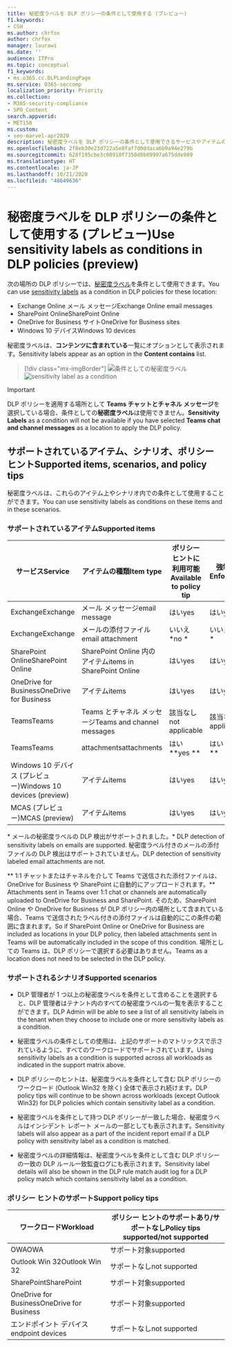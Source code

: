 ```yaml
---
title: 秘密度ラベルを DLP ポリシーの条件として使用する (プレビュー)
f1.keywords:
- CSH
ms.author: chrfox
author: chrfox
manager: laurawi
ms.date: ''
audience: ITPro
ms.topic: conceptual
f1_keywords:
- ms.o365.cc.DLPLandingPage
ms.service: O365-seccomp
localization_priority: Priority
ms.collection:
- M365-security-compliance
- SPO_Content
search.appverid:
- MET150
ms.custom:
- seo-marvel-apr2020
description: 秘密度ラベルを DLP ポリシーの条件として使用できるサービスやアイテムの種類について説明します。
ms.openlocfilehash: 2f8eb30e23d722a5e8faf7d0ddaca6b9a94e279b
ms.sourcegitcommit: 628f195cbe3c00910f7350d8b09997a675dde989
ms.translationtype: HT
ms.contentlocale: ja-JP
ms.lasthandoff: 10/21/2020
ms.locfileid: "48649636"
---
```

# <a name="use-sensitivity-labels-as-conditions-in-dlp-policies-preview"></a><span data-ttu-id="42fab-103">秘密度ラベルを DLP ポリシーの条件として使用する (プレビュー)</span><span class="sxs-lookup"><span data-stu-id="42fab-103">Use sensitivity labels as conditions in DLP policies (preview)</span></span>

<span data-ttu-id="42fab-104">次の場所の DLP ポリシーでは、[秘密度ラベル](sensitivity-labels.md)を条件として使用できます。</span><span class="sxs-lookup"><span data-stu-id="42fab-104">You can use [sensitivity labels](sensitivity-labels.md) as a condition in DLP policies for these location:</span></span>

- <span data-ttu-id="42fab-105">Exchange Online メール メッセージ</span><span class="sxs-lookup"><span data-stu-id="42fab-105">Exchange Online email messages</span></span>
- <span data-ttu-id="42fab-106">SharePoint Online</span><span class="sxs-lookup"><span data-stu-id="42fab-106">SharePoint Online</span></span>
- <span data-ttu-id="42fab-107">OneDrive for Business サイト</span><span class="sxs-lookup"><span data-stu-id="42fab-107">OneDrive for Business sites</span></span>
- <span data-ttu-id="42fab-108">Windows 10 デバイス</span><span class="sxs-lookup"><span data-stu-id="42fab-108">Windows 10 devices</span></span>

<span data-ttu-id="42fab-109">秘密度ラベルは、**コンテンツに含まれている**一覧にオプションとして表示されます。</span><span class="sxs-lookup"><span data-stu-id="42fab-109">Sensitivity labels appear as an option in the **Content contains** list.</span></span>

> [!div class="mx-imgBorder"]
> <span data-ttu-id="42fab-110">![条件としての秘密度ラベル](../media/dlp-sensitivity-label-as-a-condition.png)</span><span class="sxs-lookup"><span data-stu-id="42fab-110">![sensitivity label as a condition](../media/dlp-sensitivity-label-as-a-condition.png)</span></span>

> [!IMPORTANT]
> <span data-ttu-id="42fab-111">DLP ポリシーを適用する場所として **Teams チャットとチャネル メッセージ**を選択している場合、条件としての**秘密度ラベル**は使用できません。</span><span class="sxs-lookup"><span data-stu-id="42fab-111">**Sensitivity Labels** as a condition will not be available if you have selected **Teams chat and channel messages** as a location to apply the DLP policy.</span></span>


## <a name="supported-items-scenarios-and-policy-tips"></a><span data-ttu-id="42fab-112">サポートされているアイテム、シナリオ、ポリシー ヒント</span><span class="sxs-lookup"><span data-stu-id="42fab-112">Supported items, scenarios, and policy tips</span></span>

<span data-ttu-id="42fab-113">秘密度ラベルは、これらのアイテム上やシナリオ内での条件として使用することができます。</span><span class="sxs-lookup"><span data-stu-id="42fab-113">You can use sensitivity labels as conditions on these items and in these scenarios.</span></span>

### <a name="supported-items"></a><span data-ttu-id="42fab-114">サポートされているアイテム</span><span class="sxs-lookup"><span data-stu-id="42fab-114">Supported items</span></span>

|<span data-ttu-id="42fab-115">サービス</span><span class="sxs-lookup"><span data-stu-id="42fab-115">Service</span></span>  |<span data-ttu-id="42fab-116">アイテムの種類</span><span class="sxs-lookup"><span data-stu-id="42fab-116">Item type</span></span>  |<span data-ttu-id="42fab-117">ポリシー ヒントに利用可能</span><span class="sxs-lookup"><span data-stu-id="42fab-117">Available to policy tip</span></span>  |<span data-ttu-id="42fab-118">強制可能</span><span class="sxs-lookup"><span data-stu-id="42fab-118">Enforceable</span></span>  |
|---------|---------|---------|---------|
|<span data-ttu-id="42fab-119">Exchange</span><span class="sxs-lookup"><span data-stu-id="42fab-119">Exchange</span></span>    |<span data-ttu-id="42fab-120">メール メッセージ</span><span class="sxs-lookup"><span data-stu-id="42fab-120">email message</span></span>         |<span data-ttu-id="42fab-121">はい</span><span class="sxs-lookup"><span data-stu-id="42fab-121">yes</span></span>         |<span data-ttu-id="42fab-122">はい</span><span class="sxs-lookup"><span data-stu-id="42fab-122">yes</span></span>         |
|<span data-ttu-id="42fab-123">Exchange</span><span class="sxs-lookup"><span data-stu-id="42fab-123">Exchange</span></span>    |<span data-ttu-id="42fab-124">メールの添付ファイル</span><span class="sxs-lookup"><span data-stu-id="42fab-124">email attachment</span></span>         |<span data-ttu-id="42fab-125">いいえ \*</span><span class="sxs-lookup"><span data-stu-id="42fab-125">no \*</span></span>         |<span data-ttu-id="42fab-126">いいえ \*</span><span class="sxs-lookup"><span data-stu-id="42fab-126">no \*</span></span>         |
|<span data-ttu-id="42fab-127">SharePoint Online</span><span class="sxs-lookup"><span data-stu-id="42fab-127">SharePoint Online</span></span>     |<span data-ttu-id="42fab-128">SharePoint Online 内のアイテム</span><span class="sxs-lookup"><span data-stu-id="42fab-128">items in SharePoint Online</span></span>         |<span data-ttu-id="42fab-129">はい</span><span class="sxs-lookup"><span data-stu-id="42fab-129">yes</span></span>         |<span data-ttu-id="42fab-130">はい</span><span class="sxs-lookup"><span data-stu-id="42fab-130">yes</span></span>         |
|<span data-ttu-id="42fab-131">OneDrive for Business</span><span class="sxs-lookup"><span data-stu-id="42fab-131">OneDrive for Business</span></span>     |<span data-ttu-id="42fab-132">アイテム</span><span class="sxs-lookup"><span data-stu-id="42fab-132">items</span></span>         |<span data-ttu-id="42fab-133">はい</span><span class="sxs-lookup"><span data-stu-id="42fab-133">yes</span></span>         |<span data-ttu-id="42fab-134">はい</span><span class="sxs-lookup"><span data-stu-id="42fab-134">yes</span></span>         |
|<span data-ttu-id="42fab-135">Teams</span><span class="sxs-lookup"><span data-stu-id="42fab-135">Teams</span></span>     |<span data-ttu-id="42fab-136">Teams とチャネル メッセージ</span><span class="sxs-lookup"><span data-stu-id="42fab-136">Teams and channel messages</span></span>         |<span data-ttu-id="42fab-137">該当なし</span><span class="sxs-lookup"><span data-stu-id="42fab-137">not applicable</span></span>         |<span data-ttu-id="42fab-138">該当なし</span><span class="sxs-lookup"><span data-stu-id="42fab-138">not applicable</span></span>         |
|<span data-ttu-id="42fab-139">Teams</span><span class="sxs-lookup"><span data-stu-id="42fab-139">Teams</span></span>     |<span data-ttu-id="42fab-140">attachments</span><span class="sxs-lookup"><span data-stu-id="42fab-140">attachments</span></span>         |<span data-ttu-id="42fab-141">はい \*\*</span><span class="sxs-lookup"><span data-stu-id="42fab-141">yes \*\*</span></span>         |<span data-ttu-id="42fab-142">はい \*\*</span><span class="sxs-lookup"><span data-stu-id="42fab-142">yes \*\*</span></span>         |
|<span data-ttu-id="42fab-143">Windows 10 デバイス (プレビュー)</span><span class="sxs-lookup"><span data-stu-id="42fab-143">Windows 10 devices (preview)</span></span>     |<span data-ttu-id="42fab-144">アイテム</span><span class="sxs-lookup"><span data-stu-id="42fab-144">items</span></span>         |<span data-ttu-id="42fab-145">はい</span><span class="sxs-lookup"><span data-stu-id="42fab-145">yes</span></span>         |<span data-ttu-id="42fab-146">はい</span><span class="sxs-lookup"><span data-stu-id="42fab-146">yes</span></span>         |
|<span data-ttu-id="42fab-147">MCAS (プレビュー)</span><span class="sxs-lookup"><span data-stu-id="42fab-147">MCAS (preview)</span></span> |<span data-ttu-id="42fab-148">アイテム</span><span class="sxs-lookup"><span data-stu-id="42fab-148">items</span></span>         |<span data-ttu-id="42fab-149">はい</span><span class="sxs-lookup"><span data-stu-id="42fab-149">yes</span></span>         |<span data-ttu-id="42fab-150">はい</span><span class="sxs-lookup"><span data-stu-id="42fab-150">yes</span></span>         |

<span data-ttu-id="42fab-151">\* メールの秘密度ラベルの DLP 検出がサポートされました。</span><span class="sxs-lookup"><span data-stu-id="42fab-151">\* DLP detection of sensitivity labels on emails are supported.</span></span> <span data-ttu-id="42fab-152">秘密度ラベル付きのメールの添付ファイルの DLP 検出はサポートされていません。</span><span class="sxs-lookup"><span data-stu-id="42fab-152">DLP detection of sensitivity labeled email attachments are not.</span></span>

<span data-ttu-id="42fab-153">\*\* 1:1 チャットまたはチャネルを介して Teams で送信された添付ファイルは、OneDrive for Business や SharePoint に自動的にアップロードされます。</span><span class="sxs-lookup"><span data-stu-id="42fab-153">\*\* Attachments sent in Teams over 1:1 chat or channels are automatically uploaded to OneDrive for Business and SharePoint.</span></span> <span data-ttu-id="42fab-154">そのため、SharePoint Online や OneDrive for Business が DLP ポリシー内の場所として含まれている場合、Teams で送信されたラベル付きの添付ファイルは自動的にこの条件の範囲に含まれます。</span><span class="sxs-lookup"><span data-stu-id="42fab-154">So if SharePoint Online or OneDrive for Business are included as locations in your DLP policy, then labeled attachments sent in Teams will be automatically included in the scope of this condition.</span></span> <span data-ttu-id="42fab-155">場所としての Teams は、DLP ポリシーで選択する必要はありません。</span><span class="sxs-lookup"><span data-stu-id="42fab-155">Teams as a location does not need to be selected in the DLP policy.</span></span>

### <a name="supported-scenarios"></a><span data-ttu-id="42fab-156">サポートされるシナリオ</span><span class="sxs-lookup"><span data-stu-id="42fab-156">Supported scenarios</span></span>

- <span data-ttu-id="42fab-157">DLP 管理者が 1 つ以上の秘密度ラベルを条件として含めることを選択すると、DLP 管理者はテナント内のすべての秘密度ラベルの一覧を表示することができます。</span><span class="sxs-lookup"><span data-stu-id="42fab-157">DLP Admin will be able to see a list of all sensitivity labels in the tenant when they choose to include one or more sensitivity labels as a condition.</span></span>

- <span data-ttu-id="42fab-158">秘密度ラベルの条件としての使用は、上記のサポートのマトリックスで示されているように、すべてのワークロードでサポートされています。</span><span class="sxs-lookup"><span data-stu-id="42fab-158">Using sensitivity labels as a condition is supported across all workloads as indicated in the support matrix above.</span></span>

- <span data-ttu-id="42fab-159">DLP ポリシーのヒントは、秘密度ラベルを条件として含む DLP ポリシーのワークロード (Outlook Win32 を除く) 全体で表示され続けます。</span><span class="sxs-lookup"><span data-stu-id="42fab-159">DLP policy tips will continue to be shown across workloads (except Outlook Win32) for DLP policies which contain sensitivity label as a condition.</span></span>

- <span data-ttu-id="42fab-160">秘密度ラベルを条件として持つ DLP ポリシーが一致した場合、秘密度ラベルはインシデント レポート メールの一部としても表示されます。</span><span class="sxs-lookup"><span data-stu-id="42fab-160">Sensitivity labels will also appear as a part of the incident report email if a DLP policy with sensitivity label as a condition is matched.</span></span>

- <span data-ttu-id="42fab-161">秘密度ラベルの詳細情報は、秘密度ラベルを条件として含む DLP ポリシーの一致の DLP ルール一致監査ログにも表示されます。</span><span class="sxs-lookup"><span data-stu-id="42fab-161">Sensitivity label details will also be shown in the DLP rule match audit log for a DLP policy match which contains sensitivity label as a condition.</span></span>


### <a name="support-policy-tips"></a><span data-ttu-id="42fab-162">ポリシー ヒントのサポート</span><span class="sxs-lookup"><span data-stu-id="42fab-162">Support policy tips</span></span>


|<span data-ttu-id="42fab-163">ワークロード</span><span class="sxs-lookup"><span data-stu-id="42fab-163">Workload</span></span>  |<span data-ttu-id="42fab-164">ポリシー ヒントのサポートあり/サポートなし</span><span class="sxs-lookup"><span data-stu-id="42fab-164">Policy tips supported/not supported</span></span>  |
|---------|---------|
|<span data-ttu-id="42fab-165">OWA</span><span class="sxs-lookup"><span data-stu-id="42fab-165">OWA</span></span> |    <span data-ttu-id="42fab-166">サポート対象</span><span class="sxs-lookup"><span data-stu-id="42fab-166">supported</span></span>     |
|<span data-ttu-id="42fab-167">Outlook Win 32</span><span class="sxs-lookup"><span data-stu-id="42fab-167">Outlook Win 32</span></span>    |  <span data-ttu-id="42fab-168">サポートなし</span><span class="sxs-lookup"><span data-stu-id="42fab-168">not supported</span></span>       |
|<span data-ttu-id="42fab-169">SharePoint</span><span class="sxs-lookup"><span data-stu-id="42fab-169">SharePoint</span></span>   |   <span data-ttu-id="42fab-170">サポート対象</span><span class="sxs-lookup"><span data-stu-id="42fab-170">supported</span></span>      |
|<span data-ttu-id="42fab-171">OneDrive for Business</span><span class="sxs-lookup"><span data-stu-id="42fab-171">OneDrive for Business</span></span>    |    <span data-ttu-id="42fab-172">サポート対象</span><span class="sxs-lookup"><span data-stu-id="42fab-172">supported</span></span>     |
|<span data-ttu-id="42fab-173">エンドポイント デバイス</span><span class="sxs-lookup"><span data-stu-id="42fab-173">endpoint devices</span></span>   |  <span data-ttu-id="42fab-174">サポートなし</span><span class="sxs-lookup"><span data-stu-id="42fab-174">not supported</span></span>       |
